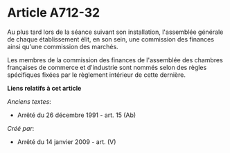 # Article A712-32

Au plus tard lors de la séance suivant son installation, l'assemblée générale de chaque établissement élit, en son sein, une
commission des finances ainsi qu'une commission des marchés.

Les membres de la commission des finances de l'assemblée des chambres françaises de commerce et d'industrie sont nommés selon
des règles spécifiques fixées par le règlement intérieur de cette dernière.

**Liens relatifs à cet article**

_Anciens textes_:

  - Arrêté du 26 décembre 1991 - art. 15 (Ab)

_Créé par_:

  - Arrêté du 14 janvier 2009 - art. (V)
